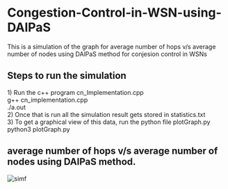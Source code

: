 # Congestion-Control-in-WSN-using-DAlPaS
This is a simulation of the graph for average number of hops v/s average number of nodes using DAlPaS method for conjesion control in WSNs

<h2>Steps to run the simulation</h2>
1) Run the c++ program cn_Implementation.cpp<br>
g++ cn_implementation.cpp<br>
./a.out<br>
2) Once that is run all the simulation result gets stored in statistics.txt<br>
3) To get a graphical view of this data, run the python file plotGraph.py<br>
python3 plotGraph.py

<h2>average number of hops v/s average number of nodes using DAlPaS method.</h2>

![simf](https://user-images.githubusercontent.com/21198781/38580471-ad99eb42-3d27-11e8-861e-a4a41b6ae0e5.png)

